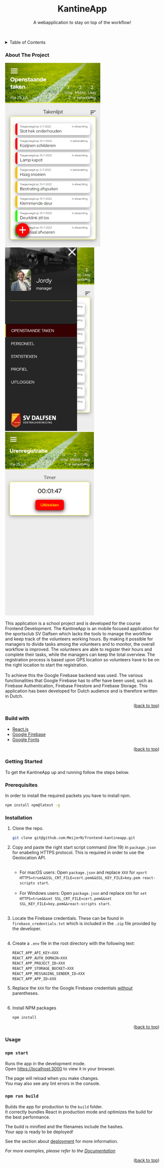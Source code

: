 <div id="top"></div>
<!--
*** Thanks for checking out the Best-README-Template. If you have a suggestion
*** that would make this better, please fork the repo and create a pull request
*** or simply open an issue with the tag "enhancement".
*** Don't forget to give the project a star!
*** Thanks again! Now go create something AMAZING! :D
-->



<!-- PROJECT SHIELDS -->
<!--
*** I'm using markdown "reference style" links for readability.
*** Reference links are enclosed in brackets [ ] instead of parentheses ( ).
*** See the bottom of this document for the declaration of the reference variables
*** for contributors-url, forks-url, etc. This is an optional, concise syntax you may use.
*** https://www.markdownguide.org/basic-syntax/#reference-style-links
-->




<!-- PROJECT LOGO -->
<br />
<div align="center">
  <a href="https://github.com/github_username/repo_name">
  </a>

<h1 align="center">KantineApp</h1>

  <p align="center">
    A webapplication to stay on top of the workflow!
    <br />
    <br />
    <br />
  </p>
</div>



<!-- TABLE OF CONTENTS -->
<details>
  <summary>Table of Contents</summary>
  <ol>
    <li>
      <a href="#About-The-Project">About The Project</a>
      <ul>
        <li><a href="#Built-with">Built With</a></li>
      </ul>
    </li>
    <li>
      <a href="#Getting-Started">Getting Started</a>
      <ul>
        <li><a href="#Prerequisites">Prerequisites</a></li>
        <li><a href="#Installation">Installation</a></li>
      </ul>
    </li>
    <li><a href="#Usage">Usage</a></li>
  </ol>
club vrijwilligers</details>



<!-- ABOUT THE PROJECT -->

### About The Project

<img src="screenshot_tasks.jpg" alt="Logo" height="600"> &nbsp;&nbsp; <img src="screenshot_menu.jpg" alt="Logo" height="600"> &nbsp;&nbsp; <img src="screenshot_time_registration.png" alt="Logo" height="600">

This application is a school project and is developed for the course Frontend Development. The KantineApp is an mobile
focused application for the sportsclub SV Dalfsen which lacks the tools to manage the workflow and keep track of the
volunteers working hours. By making it possible for managers to divide tasks among the volunteers and to monitor, the
overall workflow is improved. The volunteers are able to register their hours and complete their tasks, while the
managers can keep the total overview. The registration process is based upon GPS location so volunteers have to be on
the right location to start the registration.
<br><br>
To achieve this the Google Firebase backend was used. The various functionalities that Google Firebase has to offer have
been used, such as Firebase Authentication, Firebase Firestore and Firebase Storage. This application has been developed
for Dutch audience and is therefore written in Dutch.


<p align="right">(<a href="#top">back to top</a>)</p>

### Build with

* [React.js](https://reactjs.org/)
* [Google Firebase](https://firebase.google.com/)
* [Google Fonts](https://fonts.google.com/)

<p align="right">(<a href="#top">back to top</a>)</p>



<!-- GETTING STARTED -->

### Getting Started

To get the KantineApp up and running follow the steps below.

### Prerequisites

In order to install the required packets you have to install npm.

  ```sh
  npm install npm@latest -g
  ```

### Installation

1. Clone the repo.
   ```sh
   git clone git@github.com:MeijerN/frontend-kantineapp.git
   ```

2. Copy and paste the right start script command (line 19) in `package.json` for enabeling HTTPS protocol. This is
   required in order to use the Geolocation API.<br><br>
    - For macOS users: Open `package.json` and replace `XXX`
      for `xport HTTPS=true&&SSL_CRT_FILE=cert.pem&&SSL_KEY_FILE=key.pem react-scripts start`.<br><br>
    - For Windows users: Open `package.json` and replace `XXX`
      for `set HTTPS=true&&set SSL_CRT_FILE=cert.pem&&set SSL_KEY_FILE=key.pem&&react-scripts start`.<br><br>

3. Locate the Firebase credentials. These can be found in `firebase_credentials.txt` which is included in the `.zip`
   file provided by the developer.<br><br>

4. Create a `.env` file in the root directory with the following text:
    ```js
    REACT_APP_API_KEY=XXX
    REACT_APP_AUTH_DOMAIN=XXX
    REACT_APP_PROJECT_ID=XXX
    REACT_APP_STORAGE_BUCKET=XXX
    REACT_APP_MESSAGING_SENDER_ID=XXX
    REACT_APP_APP_ID=XXX
   ```
5. Replace the `XXX` for the Google Firebase credentials <u>without</u> parentheses.<br><br>

6. Install NPM packages
   ```sh
   npm install
   ```

<p align="right">(<a href="#top">back to top</a>)</p>



<!-- USAGE EXAMPLES -->

### Usage

### `npm start`

Runs the app in the development mode.\
Open [https://localhost:3000](http://localhost:3000) to view it in your browser.

The page will reload when you make changes.\
You may also see any lint errors in the console.

### `npm run build`

Builds the app for production to the `build` folder.\
It correctly bundles React in production mode and optimizes the build for the best performance.

The build is minified and the filenames include the hashes.\
Your app is ready to be deployed!

See the section about [deployment](https://facebook.github.io/create-react-app/docs/deployment) for more information.

_For more examples, please refer to the [Documentation](https://example.com)_

<p align="right">(<a href="#top">back to top</a>)</p>

